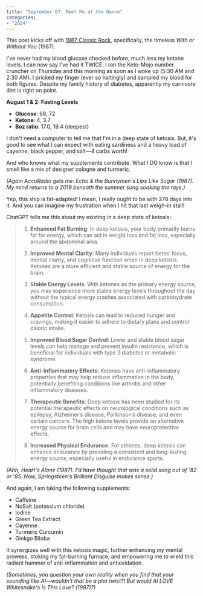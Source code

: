 ```yaml
---
title: "September 87: Meet Me at the Dance"
categories:
- "2024"
---
```


This post kicks off with [1987 Classic Rock](https://www.accuradio.com/channel/4f63783e0d114065d0000269), specifically, the timeless *With or Without You* (1987). 

I've never had my blood glucose checked before, much less my ketone levels.  I can now say I've had it TWICE.  I ran the Keto-Mojo number cruncher on Thursday and this morning as soon as I woke up (5:30 AM and 2:30 AM).  I pricked my finger (ever so haltingly) and sampled my blood for both figures.  Despite my family history of diabetes, apparently my carnivore diet is right on point.

**August 1 & 2: Fasting Levels**

* **Glucose**: 68, 72
* **Ketone**: 4, 3.7
* **Boz ratio**: 17.0, 19.4 (deepest)

I don't need a computer to tell me that I'm in a deep state of ketosis.  But, it's good to see what I can expect with eating sardiness and a heavy load of cayenne, black pepper, and salt—4 carbs worth!

And who knows what my supplements contribute.  What I DO know is that I smell like a mix of designer cologne and turmeric. 

*(Again AccuRadio gets me: Echo & the Bunnymen's Lips Like Sugar (1987).  My mind returns to a 2019 beneath the summer song soaking the rays.)*

Yep, this ship is fat-adapted!  I mean, I really ought to be with 278 days into it.  And you can imagine my frustration when I hit that last weigh-in stall!

ChatGPT tells me this about my existing in a deep state of ketosis:

> 1. **Enhanced Fat Burning**: In deep ketosis, your body primarily burns fat for energy, which can aid in weight loss and fat loss, especially around the abdominal area.
>
>2. **Improved Mental Clarity**: Many individuals report better focus, mental clarity, and cognitive function when in deep ketosis. Ketones are a more efficient and stable source of energy for the brain.
>
> 3. **Stable Energy Levels**: With ketones as the primary energy source, you may experience more stable energy levels throughout the day without the typical energy crashes associated with carbohydrate consumption.
>
> 4. **Appetite Control**: Ketosis can lead to reduced hunger and cravings, making it easier to adhere to dietary plans and control caloric intake.
>
>5. **Improved Blood Sugar Control**: Lower and stable blood sugar levels can help manage and prevent insulin resistance, which is beneficial for individuals with type 2 diabetes or metabolic syndrome.
>
> 6. **Anti-Inflammatory Effects**: Ketones have anti-inflammatory properties that may help reduce inflammation in the body, potentially benefiting conditions like arthritis and other inflammatory diseases.
>
> 7. **Therapeutic Benefits**: Deep ketosis has been studied for its potential therapeutic effects on neurological conditions such as epilepsy, Alzheimer’s disease, Parkinson’s disease, and even certain cancers. The high ketone levels provide an alternative energy source for brain cells and may have neuroprotective effects.
>
> 8. **Increased Physical Endurance**: For athletes, deep ketosis can enhance endurance by providing a consistent and long-lasting energy source, especially useful in endurance sports.

*(Ahh, Heart's Alone (1987).  I'd have thought that was a solid song out of '82 or '85.  Now, Springsteen's Brilliant Disguise makes sense.)*

And again, I am taking the following supplements:

* Caffeine
* NoSalt (potassium chloride)
* Iodine
* Green Tea Extract
* Cayenne
* Turmeric Curcumin
* Ginkgo Biloba

It synergizes well with this ketosis magic, further enhancing my mental prowess, stoking my fat-burning furnace, and empowering me to wield this radiant hammer of anti-inflammation and antioxidation.

*(Sometimes, you question your own reality when you find that your sounding like AI—wouldn't that be a plot twist?!  But would AI LOVE Whitesnake's Is This Love? (1987)?)*
